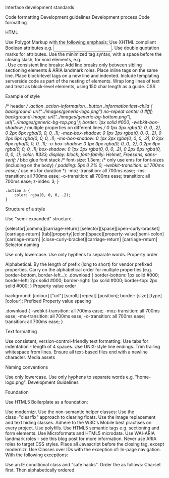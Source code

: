 Interface development standards

Code formatting
Development guidelines
Development process
Code formatting

HTML

Use Polygot Markup with the following emphasis:
Use XHTML compliant Boolean attributes e.g. <input type="text" required="required" />.
Use double quotation marks for attributes.
Use the minimized tag syntax, with a space before the closing slash, for void elements, e.g. <br />.
Use consistent line breaks:
Add line breaks only between sibling sectioning elements & ARIA landmark roles.
Place inline tags on the same line.
Place block-level tags on a new line and indented.
Include templating serverside code as part of the nesting of elements.
Wrap long lines of text and treat as block-level elements, using 150 char length as a guide.
CSS

Example of style

/* header */
	.action .action-information,
	.button .information:last-child {
		background: url("../images/generic-logo.png") no-repeat center 0 #fff;
		background-image:
			url("../images/generic-bg-bottom.png"),
			url("../images/generic-bg-top.png");
		border: 1px solid #000;
		-webkit-box-shadow: /* multiple properties on different lines */
			0 1px 3px rgba(0, 0, 0, .2),
			0 2px 6px rgba(0, 0, 0, .1);
		-moz-box-shadow:
			0 1px 3px rgba(0, 0, 0, .2),
			0 2px 6px rgba(0, 0, 0, .1);
		-ms-box-shadow:
			0 1px 3px rgba(0, 0, 0, .2),
			0 2px 6px rgba(0, 0, 0, .1);
		-o-box-shadow:
			0 1px 3px rgba(0, 0, 0, .2),
			0 2px 6px rgba(0, 0, 0, .1);
		box-shadow:
			0 1px 3px rgba(0, 0, 0, .2),
			0 2px 6px rgba(0, 0, 0, .1);
		color: #333;
		display: block;
		font-family: Helmet, Freesans, sans-serif; /* bbc glue font stack /*
		font-size: 1.3em; /* only use ems for font-sizes (including on the body) */
		padding: 5px 0 2% 0;
		-webkit-transition: all 700ms ease; /* use ms for duration */
		-moz-transition:    all 700ms ease;
		-ms-transition:     all 700ms ease;
		-o-transition:      all 700ms ease;
		transition:         all 700ms ease;
		z-index: 3;
	}

	.action a {
		color: rgba(0, 0, 0, .2);
	}
Structure of a style

Use "semi-expanded" structure.

[selector][comma][carriage-return]
[selector][space][open-curly-bracket][carriage-return]
[tab][property][colon][space][property-value][semi-colon][carriage-return]
[close-curly-bracket][carriage-return]
[carriage-return]
Selector naming

Use only lowercase.
Use only hyphens to separate words.
Property order

Alphabetical.
By the length of prefix (long to short) for vendor prefixed properties.
Carry on the alphabetical order for multiple properties (e.g. border-bottom, border-left...):
.download {
	border-bottom: 1px solid #000;
	border-left: 2px solid #000;
	border-right: 1px solid #000;
	border-top: 2px solid #000;
}
Property value order

background: [colour] ["url"] [scroll] [repeat] [position];
border: [size] [type] [colour];
Prefixed Property value spacing

.download {
	-webkit-transition: all 700ms ease;
	-moz-transition:    all 700ms ease;
	-ms-transition:     all 700ms ease;
	-o-transition:      all 700ms ease;
	transition:         all 700ms ease;
}
				
Text formatting

Use consistent, version-control-friendly text formatting:
Use tabs for indentation - length of 4 spaces.
Use UNIX-style line endings.
Trim trailing whitespace from lines.
Ensure all text-based files end with a newline character.
Media assets

Naming conventions

Use only lowercase.
Use only hyphens to separate words e.g. "home-logo.png".
Development Guidelines

Foundation

Use HTML5 Boilerplate as a foundation:

Use modernizr.
Use the non-semantic helper classes:
Use the class="clearfix" approach to clearing floats.
Use the image replacement and text hiding classes.
Adhere to the W3C's Mobile best practises on every project.
Use polyfills.
Use HTML5 semantic tags e.g. sectioning and form elements.
Use Microformats and HTML5 microdata.
Use WAI-ARIA landmark roles - see this blog post for more information. Never use ARIA roles to target CSS styles.
Place all Javascript before the closing </body> tag, except modernizr.
Use Classes over IDs with the exception of:
In-page navigation.
With the following exceptions:

Use an IE conditional class and "safe hacks".
Order the <head> as follows:
<meta>
Charset first.
Then alphabetically ordered.
<title>
<link>
<script>
CSS

Structure of a stylesheet

fonts (including url to licence)
normalise html5
default styles (based on boilerplate/normalise)
html
body
links: a, a:hover, a:active, a:visited
sectioning content: aside, article, nav, section
heading content: h1 – h6, hgroup
text-level semantics: address, blockquote, code, em, pre, strong
grouping content
lists: dl, dt, dd, ul, ol, li
paragraphs
tables: table, thead, tr, th, tbody, td
form content: form, fieldset, legend, label, input, textarea, select, option
embedding content: audio, canvas, embed, iframe, img, object, video
helper classes (non-semantic)
shared states
style patterns: ordered by complexity
layout patterns (non-semantic)
@media queries
device width (linearised content first)
default styles (based on boilerplate/normalise)
helper classes (non-semantic)
shared states
style patterns: ordered by complexity
layout patterns (non-semantic)
print
Comments and indentation

Comment within a stylesheet to aid other developers.

Title
Colour swatch
Index
Sectioning comments
Property comments
/*
 * standards and conventions
 *
 * colour swatch:
 * light blue = #005
 * dark blue = #00C
 *
 * index:
 * 1. fonts
 * 2. normalise html5
 * 3. default styles (based on boilerplate/normalise)
 * 4. helper classes (non-semantic)
 * 5. shared states
 * 6. style patterns
 * 7. layout patterns (non-semantic)
 * 8. @mediaqueries
 */

Use indentation and comments to section a stylesheet. There are two types of comments:

Sectioning comments.
Property comments.
/* sectioning comment e.g. "header" */
	header {
		margin: 0;
	}

	/* sectioning comment e.g. "primary navigation" */
		header nav {
			float: left;
		}

	/* sectioning comment e.g. "search box" */
		header search {
			display: inline; /* property comment e.g. ie double margin fix */
		}
Selector naming

Use:
Plurals for groupings.
Nouns for specific objects.
Adjectives (where possible) or verbs for variations
Past-participle verbs for states.
The following for pattern parts:
<pattern name>–inner → for inner wrapper
<pattern name>–item → for the most common and repeating element in the pattern
<pattern name>–content → for containing both media and text
<pattern name>–media → for targeting imgs, swf, video
<pattern name>–copy → for containing only text e.g. headings and paragraphs
Do not mimic tag names when naming classes, unless they are prefixed. e.g. .component-body.
.actions (grouping - plural)
	.action (pattern - noun) .action-collapse (sub pattern - verb)
		.action-inner (pattern part)
			.action-item (pattern part)
				.action-content (pattern part)
					.action-media (pattern part)
					.action-copy (pattern part)

.folder .is-collapsed (state - past participle)
Progressive enhancement in CSS

Modernizr

Use forward-facing support (i.e. assume feature support and target lack of with the "no-" classes) with the exceptions of:
JS → assume no JS and target support with the "js" class.
Touch → assume a no-touch device and target support with the "touch" class.
Backgrounds (language feature)

.text-area {
	background: url("/images/background-000-50.png") repeat; /* IE fix */
	background: rgba(0, 0, 0, 0.5);
}
Start with fall back definition to support older browsers.
Implement newer definition last.
Fonts and Font Face

Use tweaked (letter/word spacing etc) web-safe fonts first. Then webfonts, but sparingly, with the following caveats:

Ensure the font is correctly licensed. Find a licence using a webfont service.
Ensure the rendering quality of the font is acceptable in all browsers.
Ensure acceptable loading times are maintained as fonts are added.
Ensure the correct font weights are included and linked correctly.
Media assets

File structure

Limit of 10 files per folder before subfolder is created
All vendor/3rd Party scripts to be found in "/vendor" including all assets.
Creation of child folders within structure below are on a per project basis
/assets
	/fonts
	/images
		/sprites
			vignettes.png
		background.jpg
		spacer.gif
	/scripts
		project.js
		jquery.standout.js
	/styles
		project-name.css
	/swfs
	/vendor
		jquery.js
		modernizr.js
		/fancybox
		jquery.scrollTo.js
Images

Spritesheets

Use spritesheets only for grouped sets of icons.

Image Formats

Use JPEG for photos and complex images/icons.
Use PNG 8 for small and simple images/icons.
Use PNG 24 for multi-channel transparency.
Accessibility

Adhere to the WCAG Samurai checklist.
Do not check using accessibility validators.
Development Process

Annotate designs to:
Identify a colour palette.
Identify the "base styles" using a "typography-first" approach:
Identify the body copy (the most common block of copy) and its following properties:
Font family.
Font size.
Line height.
Identify text-based grouping elements (and their box models):
Paragraphs.
Lists.
Heading groups.
Identify six levels of headings.
Identify form elements
Legends.
Labels.
Inputs.
Identify style patterns, subpatterns and pattern parts (starting with most common and smallest first):
Actions
Navigation
Content blocks
etc...
Identify layout patterns:
Grids
Positioning
etc...
Identify animation patterns:
Colour transitions (e.g. on simple links)
Show & hide (e.g. reveals, slides, fades)
etc...
Identify interaction patterns:
Clicks
Drags
Hovers (including simple links)
etc...
Produce a draft mapping of the relationships between patterns in each set.
Build a toolkit:
with the following sections:
Base styles
Demo of style patterns.
Demo of layout patterns.
Demo of animation patterns.
Demo of interaction patterns.
Components built from the patterns.
and with the following features:
Self-annotating and with common language between design and development.
A reference for default typography, padding, margin etc.
Built-in relationship mapping.
Testable.
A few notes on the why...

A collection of best practise standards from around the web and for our specific project needs.
This work is licensed under a Creative Commons License by the contributors.